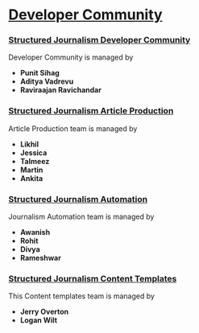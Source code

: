 # [Developer Community](https://ad1tyav.github.io/jekyll-testing/)

### [Structured Journalism Developer Community](https://github.dxc.com/AppliedAICoEGarages/structured-journalism-developer-community)

Developer Community is managed by
* **Punit Sihag**
* **Aditya Vadrevu**
* **Raviraajan Ravichandar**


### [Structured Journalism Article Production](https://github.dxc.com/AppliedAICoEGarages/structured-journalism-article-production)

Article Production team is managed by

* **Likhil**
* **Jessica**
* **Talmeez**
* **Martin**
* **Ankita**

### [Structured Journalism Automation](https://github.dxc.com/AppliedAICoEGarages/structured-journalism-automation)

Journalism Automation team is managed by

* **Awanish**
* **Rohit**
* **Divya**
* **Rameshwar**

### [Structured Journalism Content Templates](https://github.dxc.com/AppliedAICoEGarages/structured-journalism-content-templates)

This Content templates team is managed by 
* **Jerry Overton**
* **Logan Wilt**
